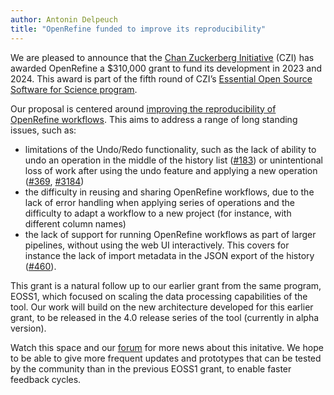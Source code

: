```yaml
---
author: Antonin Delpeuch
title: "OpenRefine funded to improve its reproducibility"
---
```


We are pleased to announce that the [Chan Zuckerberg Initiative](https://chanzuckerberg.com) (CZI) has awarded OpenRefine a $310,000 grant to fund its development in 2023 and 2024.
This award is part of the fifth round of CZI’s [Essential Open Source Software for Science program](https://chanzuckerberg.com/eoss/proposals).

<!--truncate-->
Our proposal is centered around [improving the reproducibility of OpenRefine workflows](https://chanzuckerberg.com/eoss/proposals/improving-openrefines-reproducibility/). This aims to address a range of long standing issues, such as:
- limitations of the Undo/Redo functionality, such as the lack of ability to undo an operation in the middle of the history list ([#183](https://github.com/OpenRefine/OpenRefine/issues/183)) or unintentional loss of work after using the undo feature and
  applying a new operation ([#369](https://github.com/OpenRefine/OpenRefine/issues/369), [#3184](https://github.com/OpenRefine/OpenRefine/issues/3184))
- the difficulty in reusing and sharing OpenRefine workflows, due to the lack of error handling when applying series of operations and the difficulty to adapt a workflow to a new project (for instance, with different column names)
- the lack of support for running OpenRefine workflows as part of larger pipelines, without using the web UI interactively. This covers for instance the lack of import metadata in the JSON export of the history
  ([#460](https://github.com/OpenRefine/OpenRefine/issues/460)).

This grant is a natural follow up to our earlier grant from the same program, EOSS1, which focused on scaling the data processing capabilities of the tool. Our work will build on the new architecture developed for this earlier grant, to be released in the
4.0 release series of the tool (currently in alpha version).

Watch this space and our [forum](https://forum.openrefine.org) for more news about this initative. We hope to be able to give more frequent updates and prototypes that can be tested by the community than in the previous EOSS1 grant, to enable faster
feedback cycles.

